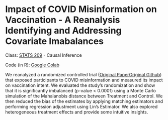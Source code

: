 # Impact of COVID Misinformation on Vaccination - A Reanalysis Identifying and Addressing Covariate Imabalances

Class: [STATS 209](https://explorecourses.stanford.edu/search?view=catalog&filter-coursestatus-Active=on&page=0&catalog=&q=STATS+209%3A+Introduction+to+Causal+Inference&collapse=) - Causal Inference

Code (in R): [Google Colab](https://colab.research.google.com/drive/1m-5hD2vt-CH9IzeQGlbHD6cQt5Qaih9b?usp=sharing)

We reanalyzed a randomized controlled trial ([Original Paper](https://www.nature.com/articles/s41562-021-01056-1)[Original Github](https://github.com/sloomba/covid19-misinfo/)) that exposed participants to COVID misinformation and measured its impact on vaccination intent. We evaluated the study’s randomization and show that it is significantly imbalanced (p-value < 0.0001) using a Monte Carlo simulation of the Mahalanobis distance between Treatment and Control. We then reduced the bias of the estimates by applying matching estimators and performing regression adjustment using Lin’s Estimator. We also explored heterogeneous treatment effects and provide some intuitive insights.
